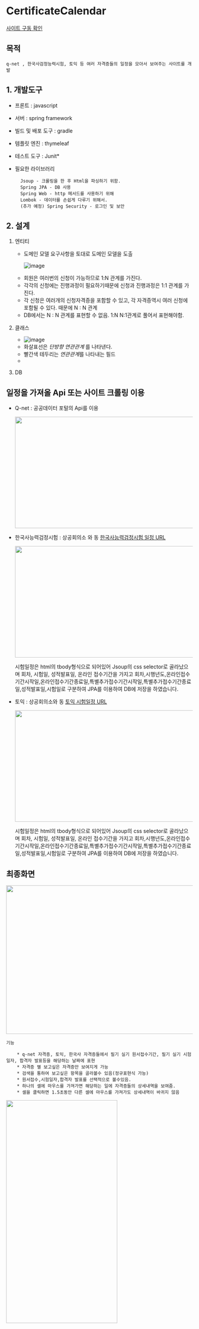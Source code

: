 # CertificateCalendar

[사이트 구동 확인](http://182.225.141.20:8080/calendar)
## 목적
    q-net , 한국사검정능력시험, 토익 등 여러 자격증들의 일정을 모아서 보여주는 사이트를 개발

## 1. 개발도구
* 프론트 : javascript
* 서버 : spring framework
* 빌드 및 배포 도구 : gradle
* 템플릿 엔진 : thymeleaf
* 테스트 도구 : Junit*
* 필요한 라이브러리 

        Jsoup - 크롤링을 한 후 Html을 파싱하기 위함.
        Spring JPA - DB 사용
        Spring Web - http 메서드를 사용하기 위해
        Lombok - 데이터를 손쉽게 다루기 위해서.
        (추가 예정) Spring Security - 로그인 및 보안
## 2. 설계
1. 엔티티
    * 도메인 모델
    요구사항을 토대로 도메인 모델을 도출
    
        ![image](https://user-images.githubusercontent.com/51110811/113099266-a6d71400-9234-11eb-88cb-f8d2fd3fdc5b.png)

    - 회원은 여러번의 신청이 가능하므로 1:N 관계를 가진다.
    - 각각의 신청에는 진행과정이 필요하기때문에 신청과 진행과정은 1:1 관계를 가진다.
    - 각 신청은 여러개의 신청자격증을 포함할 수 있고, 각 자격증역시 여러 신청에 포함될 수 있다. 때문에 N :  N 관계
    - DB에서는 N : N 관계를 표현할 수 없음. 1:N N:1관계로 풀어서 표현해야함. 

2. 클래스
    
    * ![image](https://user-images.githubusercontent.com/51110811/113098697-c9b4f880-9233-11eb-9f2d-d6cf9f4de012.png)

    - 화살표선은 *단방향 연관관계* 를 나타낸다.
    - 빨간색 테두리는 *연관관계*를 나타내는 필드
    - 
4. DB


## 일정을 가져올 Api 또는 사이트 크롤링 이용
* Q-net : 공공데이터 포털의 Api를 이용
  
  <img src="https://user-images.githubusercontent.com/51110811/113085228-666a9c80-921a-11eb-90aa-0f18cc5850d0.png" width="500" height="300">
      
* 한국사능력검정시험 : 상공회의소 와 동 [한국사능력검정시험 일정 URL](http://www.historyexam.go.kr/pageLink.do?link=examSchedule&netfunnel_key=E3F6E920AEF0F72B5FC31EAFDE34542CA2466536624D776F8B997A108DC2E300C8E83DA2516FA2F81F5B13F753C1328764B9521C51BD7E1AD136B18732FF1F58EED1594C22F2A2F4F858FAC3814C3D451CDCA07A9B01911625F47363C1274FCEEE4301E896CCCBABBF1C7F32CA7A9D942C312C302C30)
    
    <img src="https://user-images.githubusercontent.com/51110811/113808653-6d0c8d00-97a1-11eb-884c-ce911bfd3cbb.png" width="500" height="300">
    
    시험일정은 html의 tbody형식으로 되어있어 Jsoup의 css selector로 골라났으며 회차, 시험일, 성적발표일, 온라인 접수기간을 가지고 회차,시행년도,온라인접수기간시작일,온라인접수기간종료일,특별추가접수기간시작일,특별추가접수기간종료일,성적발표일,시험일로 구분하여 JPA를 이용하여 DB에 저장을 하였습니다.

      
* 토익 : 상공회의소와 동 [토익 시험일정 URL](https://exam.toeic.co.kr/receipt/examSchList.php)

    <img src="https://user-images.githubusercontent.com/51110811/113808384-db048480-97a0-11eb-848d-625f9dfeb682.png" width="500" height="300">
    
    시험일정은 html의 tbody형식으로 되어있어 Jsoup의 css selector로 골라났으며 회차, 시험일, 성적발표일, 온라인 접수기간을 가지고 회차,시행년도,온라인접수기간시작일,온라인접수기간종료일,특별추가접수기간시작일,특별추가접수기간종료일,성적발표일,시험일로 구분하여 JPA를 이용하여 DB에 저장을 하였습니다.
    
## 최종화면
    
<img src="https://user-images.githubusercontent.com/51110811/113808716-92010000-97a1-11eb-9bba-8047839f852a.png" width="800" height="400">

    기능
    
        * q-net 자격증, 토익, 한국사 자격증들에서 필기 실기 원서접수기간, 필기 실기 시험일자, 합격자 발표등을 해당하는 날짜에 표현
        * 자격증 별 보고싶은 자격증만 보여지게 가능
        * 검색을 통하여 보고싶은 항목을 골라볼수 있음(정규표현식 가능)
        * 원서접수,시험일자,합격자 발표를 선택적으로 볼수있음.
        * 하나의 셀에 마우스를 가져가면 해당하는 일에 자격증들의 상세내역을 보여줌.
        * 셀을 클릭하면 1.5초동안 다른 셀에 마우스를 가져가도 상세내역이 바귀지 않음

<img src="https://user-images.githubusercontent.com/51110811/113809901-12286500-97a4-11eb-9b07-b91d16f23fe2.png" width="300" height="600">
        